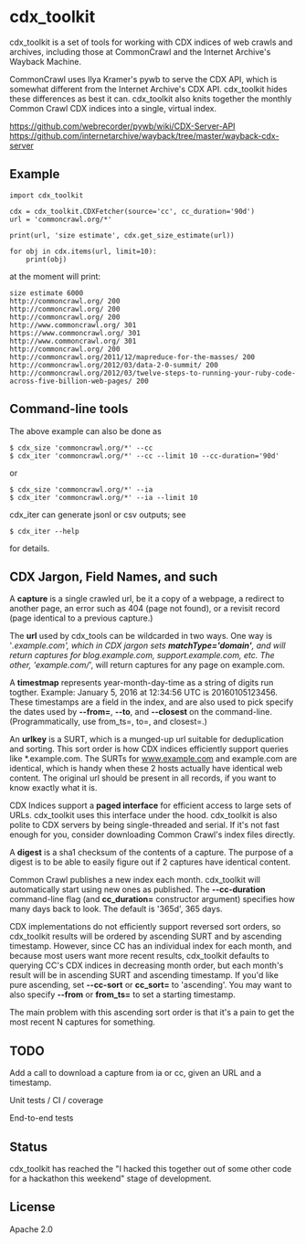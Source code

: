 # cdx_toolkit

cdx_toolkit is a set of tools for working with CDX indices of web
crawls and archives, including those at CommonCrawl and the Internet
Archive's Wayback Machine.

CommonCrawl uses Ilya Kramer's pywb to serve the CDX API, which is
somewhat different from the Internet Archive's CDX API. cdx_toolkit
hides these differences as best it can. cdx_toolkit also knits
together the monthly Common Crawl CDX indices into a single, virtual
index.

https://github.com/webrecorder/pywb/wiki/CDX-Server-API
https://github.com/internetarchive/wayback/tree/master/wayback-cdx-server

## Example

```
import cdx_toolkit

cdx = cdx_toolkit.CDXFetcher(source='cc', cc_duration='90d')
url = 'commoncrawl.org/*'

print(url, 'size estimate', cdx.get_size_estimate(url))

for obj in cdx.items(url, limit=10):
    print(obj)
```

at the moment will print:

```
size estimate 6000
http://commoncrawl.org/ 200
http://commoncrawl.org/ 200
http://commoncrawl.org/ 200
http://www.commoncrawl.org/ 301
https://www.commoncrawl.org/ 301
http://www.commoncrawl.org/ 301
http://commoncrawl.org/ 200
http://commoncrawl.org/2011/12/mapreduce-for-the-masses/ 200
http://commoncrawl.org/2012/03/data-2-0-summit/ 200
http://commoncrawl.org/2012/03/twelve-steps-to-running-your-ruby-code-across-five-billion-web-pages/ 200
```

## Command-line tools

The above example can also be done as

```
$ cdx_size 'commoncrawl.org/*' --cc
$ cdx_iter 'commoncrawl.org/*' --cc --limit 10 --cc-duration='90d'
```
or
```
$ cdx_size 'commoncrawl.org/*' --ia
$ cdx_iter 'commoncrawl.org/*' --ia --limit 10
```

cdx_iter can generate jsonl or csv outputs; see

```
$ cdx_iter --help
```

for details.

## CDX Jargon, Field Names, and such

A **capture** is a single crawled url, be it a copy of a webpage, a
redirect to another page, an error such as 404 (page not found), or a
revisit record (page identical to a previous capture.)

The **url** used by cdx_tools can be wildcarded in two ways. One way
is '*.example.com', which in CDX jargon sets **matchType='domain'**, and
will return captures for blog.example.com, support.example.com, etc.
The other, 'example.com/*', will return captures for any page on
example.com.

A **timestmap** represents year-month-day-time as a string of digits run togther.
Example: January 5, 2016 at 12:34:56 UTC is 20160105123456. These timestamps are
a field in the index, and are also used to pick specify the dates used
by **--from=**, **--to**, and **--closest** on the command-line. (Programmatically,
use from_ts=, to=, and closest=.)

An **urlkey** is a SURT, which is a munged-up url suitable for
deduplication and sorting. This sort order is how CDX indices
efficiently support queries like *.example.com. The SURTs for
www.example.com and example.com are identical, which is handy when
these 2 hosts actually have identical web content. The original url
should be present in all records, if you want to know exactly what it
is.

CDX Indices support a **paged interface** for efficient access to
large sets of URLs. cdx_toolkit uses this interface under the hood.
cdx_toolkit is also polite to CDX servers by being single-threaded and
serial. If it's not fast enough for you, consider downloading Common
Crawl's index files directly.

A **digest** is a sha1 checksum of the contents of a capture. The
purpose of a digest is to be able to easily figure out if 2 captures
have identical content.

Common Crawl publishes a new index each month. cdx_toolkit will
automatically start using new ones as published. The **--cc-duration**
command-line flag (and **cc_duration=** constructor argument)
specifies how many days back to look. The default is '365d', 365
days.

CDX implementations do not efficiently support reversed sort orders,
so cdx_toolkit results will be ordered by ascending SURT and by
ascending timestamp. However, since CC has an individual index for
each month, and because most users want more recent results,
cdx_toolkit defaults to querying CC's CDX indices in decreasing month
order, but each month's result will be in ascending SURT and ascending
timestamp. If you'd like pure ascending, set **--cc-sort** or
**cc_sort=** to 'ascending'. You may want to also specify **--from**
or **from_ts=** to set a starting timestamp.

The main problem with this ascending sort order is that it's a pain
to get the most recent N captures for something.

## TODO

Add a call to download a capture from ia or cc, given an URL and a timestamp.

Unit tests / CI / coverage

End-to-end tests

## Status

cdx_toolkit has reached the "I hacked this together out of some other
code for a hackathon this weekend" stage of development.

## License

Apache 2.0

